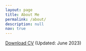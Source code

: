```yaml
---
layout: page
title: About Me
permalink: /about/
description: null
nav: true
---
```

<a href="/assets/media/Chu_Resume_Feb2025.pdf" target="_blank">Download CV</a> (Updated: June 2023)

<br/>

<br/>